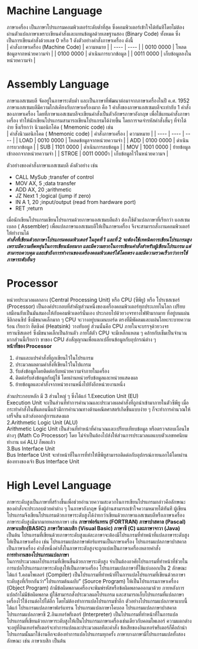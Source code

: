 # Machine Language  
ภาษาเครื่อง เป็นภาษาโปรแกรมคอมพิวเตอร์ระดับต่ำที่สุด ซึ่งคอมพิวเตอร์เข้าใจได้ทันทีโดยไม่ต้องผ่านตัวแปลภาษาเพราะเขียนคำสั่งและแทนข้อมูลด้วยเลขฐานสอง (Binary Code) ทั้งหมด ซึ่งเป็นการเขียนคำสั่งด้วยเลข 0 หรือ 1 ดังตัวอย่างคำสั่งภาษาเครื่อง ดังนี้  
| คำสั่งภาษาเครื่อง (Machine Code) | ความหมาย |
| ---- | ---- |
| 0010 0000 | โหลดข้อมูลจากหน่วยความจำ |
| 0100 0000 | ดำเนินการบวกข้อมูล |
| 0011 0000 | เก็บข้อมูลลงในหน่วยความจำ |

# Assembly Language  
ภาษาแอสเซมบลี จัดอยู่ในภาษาระดับต่ำ และเป็นภาษาที่พัฒนาต่อมาจากภาษาเครื่องในปี ค.ศ. 1952 ภาษาแอสเซมบลีมีความใกล้เคียงกับภาษาเครื่องมาก คือ 1 คำสั่งของภาษาแอสเซมบลีจะเท่ากับ 1 คำสั่งของภาษาเครื่อง โดยที่ภาษาแอสเซมบลีจะเขียนคำสั่งเป็นตัวอักษรภาษาอังกฤษ เพื่อใช้แทนคำสั่งภาษาเครื่อง ทำให้นักเขียนโปรแกรมสามารถเขียนโปรแกรมได้ง่ายขึ้น โดยการจดจำรหัสคำสั่งสั้นๆ ที่จำได้ง่าย ซึ่งเรียกว่า นิวมอนิกโค้ด ( Mnemonic code) เช่น  
| คำสั่งนิวมอนิกโคด ( Mnemonic code) | คำสั่งภาษาเครื่อง | ความหมาย |
| ---- | ---- | ---- |
| LOAD | 0010 0000 | โหลดข้อมูลจากหน่วยความจำ |
| ADD | 0100 0000 | ดำเนินการบวกข้อมูล |
| SUB | 1101 0000 | ดำเนินการลบข้อมูล |
| MOV | 1001 0000 | ย้ายข้อมูลเข้าออกจากหน่วยความจำ |
| STROE | 0011 0000ำ | เก็บข้อมูลไว้ในหน่วยความจ |

ตัวอย่างของคำสั่งภาษาแอสเซมบลี ดังตัวอย่าง เช่น
- CALL MySub ;transfer of control
- MOV AX, 5 ;data transfer
- ADD AX, 20 ;arithmetic
- JZ Next 1 ;logical (jump if zero)
- IN A 1, 20 ;input/output (read from hardware port)
- RET ;return


เมื่อนักเขียนโปรแกรมเขียนโปรแกรมด้วยภาษาแอสเซมบลีแล้ว ต้องใช้ตัวแปลภาษาที่เรียกว่า แอสเซมเบลอ ( Assembler) เพื่อแปลภาษาแอสเซมบลีให้เป็นภาษาเครื่อง จึงจะสามารถสั่งงานคอมพิวเตอร์ให้ทำงานได้  
_**คำสั่งที่เขียนด้วยภาษาโปรแกรมคอมพิวเตอร์ ในยุคที่ 1 และที่ 2 จะต้องใช้เทคนิคการเขียนโปรแกรมสูง เพราะมีความยืดหยุ่นในการเขียนน้อยมาก และมีความยากในการเขียนคำสั่งสำหรับผู้เขียนโปรแกรม แต่สามารถควบคุม และเข้าถึงการทำงานของเครื่องคอมพิวเตอร์ได้โดยตรง และมีความรวดเร็วกว่าการใช้ภาษาระดับอื่นๆ**_
# Processor  
หน่วยประมวลผลกลาง (Central Processing Unit) หรือ CPU (ซีพียู) หรือ โปรเซสเซอร์ (Processor) เป็นองค์ประกอบที่สำคัญส่วนหนึ่งของเครื่องคอมพิวเตอร์ทุกประเภทในโลก เปรียบเสมือนกับเป็นมันสมองให้กับคอมพิวเตอร์นั่นเอง ประกอบไปด้วยวงจรทางไฟฟ้ามากมาย ที่อยู่บนแผ่นซิลิกอนซิป  ซึ่งมีขนาดเล็กมาก ๆ CPU จะวางอยู่บนเมนบอร์ด ตรงที่มีพัดลมและแผ่นโลหะระบายความร้อน เรียกว่า ฮีตซิงค์ (Heatsink) วางทับอยู่ ส่วนนั้นคือ CPU ภายในจะบรรจุด้วยวงจรทรานซิสเตอร์ ซึ่งมีขนาดเล็กเป็นล้านตัว ภายใต้ตัว CPU จะมีเหล็กแหลม ๆ คล้ายกับเข็มเป็นจำนวนมากส่วนนี้เรียกว่า ขาของ CPU ส่งสัญญาณเพื่อแลกเปลี่ยนข้อมูลกับอุปกรณ์ต่าง ๆ  
**หน้าที่ของ Processor**  
1. อ่านและแปรคำสั่งที่ถูกเขียนไว้ในโปรแกรม
2. ประมวลผลตามคำสั่งที่เขียนไว้ในโปแกรม
3. รับส่งข้อมูลโดยติดต่อกับหน่วยความจำภายในเครื่อง
4. ติดต่อรับส่งข้อมูลกับผู้ใช้ โดยผ่านหน่วยรับข้อมูลและหน่วยแสดงผล
5. ย้ายข้อมูลและคำสั่งจากหน่วยงานหนึ่งไปยังอีกหน่วยงานหนึ่ง  

ส่วนประกอบหลัก มี 3 ส่วนใหญ่ ๆ ซึ่งได้แก่
1.Execution Unit (EU)  
Execution Unit จะเป็นส่วนที่ทำการคำนวณและประมวลผลคำสั่งที่ถูกนำเข้ามาภายในตัวซีพียู เมื่อกระทำคำสั่งในขั้นตอนนี้แล้วมีการคำนวณทางด้านคณิตศาสตร์เกิดขึ้นแบบง่าย ๆ ก็จะทำการคำนวณให้เสร็จสิ้น แล้วส่งออกสู่การแสดงผล  
2.Arithmetic Logic Unit (ALU)  
Arithmetic Logic Unit เป็นส่วนที่ทำหน้าที่คำนวณและเปรียบเทียบข้อมูล หรือตรวจสอบเงื่อนไขต่างๆ (Math Co Processor) โดย   ไม่จำเป็นต้องไปส่งให้ส่วนการประมวลผลแบบตัวเลขทศนิยม  ทำงาน แค่ ALU ก็พอแล้ว  
3.Bus Interface Unit  
Bus Interface Unit จะทำหน้าที่ในการที่ทำให้ซีพียูสามารถติดต่อกับอุปกรณ์ภายนอกได้โดยผ่านช่องทางของเจ้า Bus Interface Unit  
# High Level Language  
ภาษาระดับสูงเป็นภาษาที่สร้างขึ้นเพื่อช่วยอำนวยความสะดวกในการเขียนโปรแกรมกล่าวคือลักษณะของคำสั่งจะประกอบด้วยคำต่าง ๆ ในภาษาอังกฤษ ซึ่งผู้อ่านสามารถเข้าใจความหมายได้ทันที ผู้เขียนโปรแกรมจึงเขียนโปรแกรมด้วยภาษาระดับสูงได้ง่ายกว่าเขียนด้วยภาษาแอสเซมบลีหรือภาษาเครื่อง ภาษาระดับสูงมีมากมายหลายภาษา เช่น **ภาษาฟอร์แทรน (FORTRAN) ภาษาปาสคาล (Pascal) ภาษาเบสิก(BASIC) ภาษาวิชวลเบสิก (Visual Basic) ภาษาซี (C) และภาษาจาวา (Java)** เป็นต้น โปรแกรมที่เขียนด้วยภาษาระดับสูงแต่ละภาษาจะต้องมีโปรแกรมที่ทำหน้าที่แปลภาษาระดับสูงให้เป็นภาษาเครื่อง เช่น โปรแกรมแปลภาษาฟอร์แทรนเป็นภาษาเครื่อง โปรแกรมแปลภาษาปาสคาลเป็นภาษาเครื่อง คำสั่งหนึ่งคำสั่งในภาษาระดับสูงจะถูกแปลเป็นภาษาเครื่องหลายคำสั่ง  
**การทำงานของโปรแกรมแปลภาษา**  
ในการประมวลผลโปรแกรมที่เขียนขึ้นด้วยภาษาระดับสูง จำเป็นต้องอาศัยโปรแกรมที่ทำหน้าที่ช่วยในการแปลโปรแกรมภาษาระดับสูงให้เป็นภาษาเครื่อง โปรแกรมแปลภาษาที่ใช้แบ่งออกเป็น 2 ลักษณะ ได้แก่
1.คอมไพเลอร์ (Compiler)
เป็นโปรแกรมที่ทำหน้าที่ในการแปลโปรแกรมที่เขียนด้วยภาษาระดับสูงที่เรียกกันว่า“โปรแกรมต้นฉบับ” (Source Program) ให้เป็นโปรแกรมภาษาเครื่อง (Object Program) ถ้ามีข้อผิดพลาดเครื่องจะพิมพ์รหัสหรือข้อผิดพลาดออกมาด้วย ภายหลังการแปลถ้าไม่มีข้อผิดพลาด ผู้ใช้สามารถสั่งประมวลผลโปรแกรม และสามารถเก็บโปรแกรมที่แปลภาษาเครื่องไว้ใช้งานต่อไปได้อีก โดยไม่ต้องทำการแปลโปรแกรมซ้ำอีก ตัวอย่างโปรแกรมแปลภาษาแบบนี้ ได้แก่ โปรแกรมแปลภาษาฟอร์แทรน โปรแกรมแปลภาษาโคบอล โปรแกรมแปลภาษาปาสคาล โปรแกรมแปลภาษาซี
2.อินเทอร์พรีเตอร์ (Interpreter)
เป็นโปรแกรมที่ทำหน้าที่ในการแปลโปรแกรมที่เขียนด้วยภาษาระดับสูงให้เป็นโปรแกรมภาษาเครื่องเช่นเดียวกับคอมไพเลอร์ ความแตกต่างจะอยู่ที่อินเทอร์พรีเตอร์จะทำการแปลและประมวลผลทีละคำสั่ง ข้อเสียของอินเทอร์พรีเตอร์ก็คือถ้านำโปรแกรมนั้นมาใช้งานอีกจะต้องทำการแปลโปรแกรมทุกครั้ง ภาษาบางภาษามีโปรแกรมแปลทั้งสองลักษณะ เช่น ภาษาเบสิก เป็นต้น
